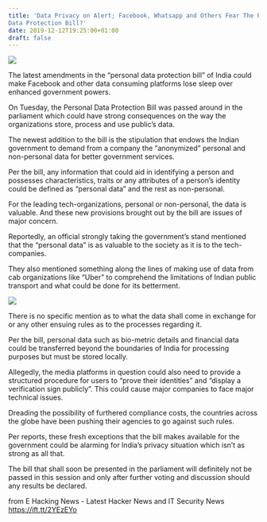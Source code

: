 ```yaml
---
title: 'Data Privacy on Alert; Facebook, Whatsapp and Others Fear The Personal
Data Protection Bill?'
date: 2019-12-12T19:25:00+01:00
draft: false
---
```


[![](https://1.bp.blogspot.com/-27GpW9xREc0/XfJq54xLVqI/AAAAAAAAJMQ/JIMJp-tJtm8Sd6rNvMnhxXZJgpoPxg-PwCLcBGAsYHQ/s640/11.jpg)](https://1.bp.blogspot.com/-27GpW9xREc0/XfJq54xLVqI/AAAAAAAAJMQ/JIMJp-tJtm8Sd6rNvMnhxXZJgpoPxg-PwCLcBGAsYHQ/s1600/11.jpg)

  

The latest amendments in the “personal data protection bill” of India could make Facebook and other data consuming platforms lose sleep over enhanced government powers.  
  
On Tuesday, the Personal Data Protection Bill was passed around in the parliament which could have strong consequences on the way the organizations store, process and use public’s data.  
  
The newest addition to the bill is the stipulation that endows the Indian government to demand from a company the “anonymized” personal and non-personal data for better government services.  
  
Per the bill, any information that could aid in identifying a person and possesses characteristics, traits or any attributes of a person’s identity could be defined as “personal data” and the rest as non-personal.  
  
For the leading tech-organizations, personal or non-personal, the data is valuable. And these new provisions brought out by the bill are issues of major concern.  
  
Reportedly, an official strongly taking the government’s stand mentioned that the “personal data” is as valuable to the society as it is to the tech-companies.  
  
They also mentioned something along the lines of making use of data from cab organizations like “Uber” to comprehend the limitations of Indian public transport and what could be done for its betterment.  
  

[![](https://1.bp.blogspot.com/-6rA1Ve2TDYk/XfJrAcTq9-I/AAAAAAAAJMU/5L72oHsVvwA08t7jdzuTTRr4xGF68AtUACLcBGAsYHQ/s640/12.jpg)](https://1.bp.blogspot.com/-6rA1Ve2TDYk/XfJrAcTq9-I/AAAAAAAAJMU/5L72oHsVvwA08t7jdzuTTRr4xGF68AtUACLcBGAsYHQ/s1600/12.jpg)

  
There is no specific mention as to what the data shall come in exchange for or any other ensuing rules as to the processes regarding it.  
  
Per the bill, personal data such as bio-metric details and financial data could be transferred beyond the boundaries of India for processing purposes but must be stored locally.  
  
Allegedly, the media platforms in question could also need to provide a structured procedure for users to “prove their identities” and “display a verification sign publicly”. This could cause major companies to face major technical issues.  
  
Dreading the possibility of furthered compliance costs, the countries across the globe have been pushing their agencies to go against such rules.  
  
Per reports, these fresh exceptions that the bill makes available for the government could be alarming for India’s privacy situation which isn’t as strong as all that.  
  
The bill that shall soon be presented in the parliament will definitely not be passed in this session and only after further voting and discussion should any results be declared.  
  

  
  
from E Hacking News - Latest Hacker News and IT Security News https://ift.tt/2YEzEYo